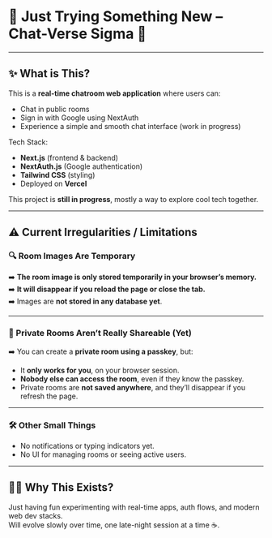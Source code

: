 # 🚀 Just Trying Something New – Chat-Verse Sigma 💬

---

## ✨ What is This?

This is a **real-time chatroom web application** where users can:
- Chat in public rooms
- Sign in with Google using NextAuth
- Experience a simple and smooth chat interface (work in progress)

Tech Stack:
- **Next.js** (frontend & backend)
- **NextAuth.js** (Google authentication)
- **Tailwind CSS** (styling)
- Deployed on **Vercel**

This project is **still in progress**, mostly a way to explore cool tech together.

---

## ⚠️ Current Irregularities / Limitations

### 🔍 Room Images Are Temporary  
➡️ **The room image is only stored temporarily in your browser’s memory.**  
➡️ **It will disappear if you reload the page or close the tab.**  
➡️ Images are **not stored in any database yet**.

---

### 🔐 Private Rooms Aren’t Really Shareable (Yet)  
➡️ You can create a **private room using a passkey**, but:  
- It **only works for you**, on your browser session.  
- **Nobody else can access the room**, even if they know the passkey.  
- Private rooms are **not saved anywhere**, and they’ll disappear if you refresh the page.

---

### 🛠️ Other Small Things  
- No notifications or typing indicators yet.
- No UI for managing rooms or seeing active users.

---

## 🧑‍💻 Why This Exists?

Just having fun experimenting with real-time apps, auth flows, and modern web dev stacks.  
Will evolve slowly over time, one late-night session at a time ☕.
